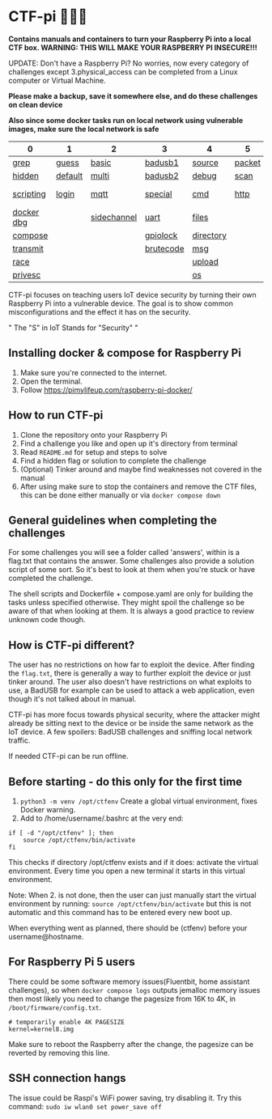 # CTF-pi 🥪🏴‍☠️

**Contains manuals and containers to turn your Raspberry Pi into a local CTF box. WARNING: THIS WILL MAKE YOUR RASPBERRY PI INSECURE!!!**

UPDATE: Don't have a Raspberry Pi? No worries, now every category of challenges except 3.physical_access can be completed from a Linux computer or Virtual Machine.

**Please make a backup, save it somewhere else, and do these challenges on clean device**

**Also since some docker tasks run on local network using vulnerable images, make sure the local network is safe**

| 0                                                                                          | 1                                                                                           | 2                                                                                                  | 3                                                                                              | 4                                                                                                  | 5                                                                                            | 6                                                                                                | 7                                                                                       |
|--------------------------------------------------------------------------------------------|---------------------------------------------------------------------------------------------|----------------------------------------------------------------------------------------------------|------------------------------------------------------------------------------------------------|----------------------------------------------------------------------------------------------------|----------------------------------------------------------------------------------------------|--------------------------------------------------------------------------------------------------|-----------------------------------------------------------------------------------------|
| [grep](https://github.com/kennolot/CTF-pi/tree/main/0.learn_linux/ctfpi0_0_grep)           | [guess](https://github.com/kennolot/CTF-pi/tree/main/1.weak_credentials/ctfpi1_0_guess)     | [basic](https://github.com/kennolot/CTF-pi/tree/main/2.weak_encryption/ctfpi2_0_basic)             | [badusb1](https://github.com/kennolot/CTF-pi/tree/main/3.physical_access/ctfpi3_0_badusb1)     | [source](https://github.com/kennolot/CTF-pi/tree/main/4.vulnerable_web_apps/ctfpi4_0_source)       | [packet](https://github.com/kennolot/CTF-pi/tree/main/5.networking_problems/ctfpi5_0_packet) | [grafana1](https://github.com/kennolot/CTF-pi/tree/main/6.outdated_software/ctfpi6_0_grafana1)   | [HA](https://github.com/kennolot/CTF-pi/tree/main/7.insecure_api/ctfpi7_0_HA)           |
| [hidden](https://github.com/kennolot/CTF-pi/tree/main/0.learn_linux/ctfpi0_1_hidden)       | [default](https://github.com/kennolot/CTF-pi/tree/main/1.weak_credentials/ctfpi1_1_default) | [multi](https://github.com/kennolot/CTF-pi/tree/main/2.weak_encryption/ctfpi2_1_multi)             | [badusb2](https://github.com/kennolot/CTF-pi/tree/main/3.physical_access/ctfpi3_1_badusb2)     | [debug](https://github.com/kennolot/CTF-pi/tree/main/4.vulnerable_web_apps/ctfpi4_1_debug)         | [scan](https://github.com/kennolot/CTF-pi/tree/main/5.networking_problems/ctfpi5_1_scan)     | [grafana2](https://github.com/kennolot/CTF-pi/tree/main/6.outdated_software/ctfpi6_1_grafana2)   | [rest](https://github.com/kennolot/CTF-pi/tree/main/7.insecure_api/ctfpi7_1_rest)       |
| [scripting](https://github.com/kennolot/CTF-pi/tree/main/0.learn_linux/ctfpi0_2_scripting) | [login](https://github.com/kennolot/CTF-pi/tree/main/1.weak_credentials/ctfpi1_2_login)     | [mqtt](https://github.com/kennolot/CTF-pi/tree/main/2.weak_encryption/ctfpi2_2_mqtt)               | [special](https://github.com/kennolot/CTF-pi/tree/main/3.physical_access/ctfpi3_2_special)     | [cmd](https://github.com/kennolot/CTF-pi/tree/main/4.vulnerable_web_apps/ctfpi4_2_cmd)             | [http](https://github.com/kennolot/CTF-pi/tree/main/5.networking_problems/ctfpi5_2_http)     | [fluentbit](https://github.com/kennolot/CTF-pi/tree/main/6.outdated_software/ctfpi6_2_fluentbit) | [shop-extra](https://github.com/kennolot/CTF-pi/tree/main/7.insecure_api/ctfpi7_2_shop) |
| [docker dbg](https://github.com/kennolot/CTF-pi/tree/main/0.learn_linux/ctfpi0_3_dckrdbg)  |                                                                                             | [sidechannel](https://github.com/kennolot/CTF-pi/tree/main/2.weak_encryption/ctfpi2_3_sidechannel) | [uart](https://github.com/kennolot/CTF-pi/tree/main/3.physical_access/ctfpi3_3_uart)           | [files](https://github.com/kennolot/CTF-pi/tree/main/4.vulnerable_web_apps/ctfpi4_3_files)         |                                                                                              |                                                                                                  |                                                                                         |
| [compose](https://github.com/kennolot/CTF-pi/tree/main/0.learn_linux/ctfpi0_4_compose)     |                                                                                             |                                                                                                    | [gpiolock](https://github.com/kennolot/CTF-pi/tree/main/3.physical_access/ctfpi3_4_gpiolock)   | [directory](https://github.com/kennolot/CTF-pi/tree/main/4.vulnerable_web_apps/ctfpi4_4_directory) |                                                                                              |                                                                                                  |                                                                                         |
| [transmit](https://github.com/kennolot/CTF-pi/tree/main/0.learn_linux/ctfpi0_5_transmit)   |                                                                                             |                                                                                                    | [brutecode](https://github.com/kennolot/CTF-pi/tree/main/3.physical_access/ctfpi3_5_brutecode) | [msg](https://github.com/kennolot/CTF-pi/tree/main/4.vulnerable_web_apps/ctfpi4_5_msg)             |                                                                                              |                                                                                                  |                                                                                         |
| [race](https://github.com/kennolot/CTF-pi/tree/main/0.learn_linux/ctfpi0_6_race)           |                                                                                             |                                                                                                    |                                                                                                | [upload](https://github.com/kennolot/CTF-pi/tree/main/4.vulnerable_web_apps/ctfpi4_6_upload)       |                                                                                              |                                                                                                  |                                                                                         |
| [privesc](https://github.com/kennolot/CTF-pi/tree/main/0.learn_linux/ctfpi0_7_privesc)     |                                                                                             |                                                                                                    |                                                                                                | [os](https://github.com/kennolot/CTF-pi/tree/main/4.vulnerable_web_apps/ctfpi4_7_os)               |                                                                                              |                                                                                                  |                                                                                         |

CTF-pi focuses on teaching users IoT device security by turning their own Raspberry Pi into a vulnerable device.
The goal is to show common misconfigurations and the effect it has on the security.

" The "S" in IoT Stands for "Security" "

## Installing docker & compose for Raspberry Pi

1. Make sure you're connected to the internet.
2. Open the terminal.
3. Follow https://pimylifeup.com/raspberry-pi-docker/

## How to run CTF-pi

1. Clone the repository onto your Raspberry Pi
2. Find a challenge you like and open up it's directory from terminal
3. Read `README.md` for setup and steps to solve
4. Find a hidden flag or solution to complete the challenge
5. (Optional) Tinker around and maybe find weaknesses not covered in the manual
6. After using make sure to stop the containers and remove the CTF files, this can be done either manually or via `docker compose down`

## General guidelines when completing the challenges

For some challenges you will see a folder called 'answers', within is a flag.txt that contains the answer. Some challenges also provide a solution script of some sort. So it's best to look at them when you're stuck or have completed the challenge.

The shell scripts and Dockerfile + compose.yaml are only for building the tasks unless specified otherwise. They might spoil the challenge so be aware of that when looking at them. It is always a good practice to review unknown code though.

## How is CTF-pi different?

The user has no restrictions on how far to exploit the device. After finding the `flag.txt`, there is generally a way to further exploit the device or just tinker around. The user also doesn't have restrictions on what exploits to use, a BadUSB for example can be used to attack a web application, even though it's not talked about in manual.

CTF-pi has more focus towards physical security, where the attacker might already be sitting next to the device or be inside the same network as the IoT device. A few spoilers: BadUSB challenges and sniffing local network traffic.

If needed CTF-pi can be run offline.

## Before starting - do this only for the first time
1. `python3 -m venv /opt/ctfenv` Create a global virtual environment, fixes Docker warning.
2. Add to /home/username/.bashrc at the very end: 
```
if [ -d "/opt/ctfenv" ]; then
    source /opt/ctfenv/bin/activate
fi
```
This checks if directory /opt/ctfenv exists and if it does: activate the virtual environment.
Every time you open a new terminal it starts in this virtual environment.

Note:  When 2. is not done, then the user can just manually start the virtual environment by running:
`source /opt/ctfenv/bin/activate` but this is not automatic and this command has to be entered every new boot up.

When everything went as planned, there should be (ctfenv) before your username@hostname.

## For Raspberry Pi 5 users

There could be some software memory issues(Fluentbit, home assistant challenges), so when `docker compose logs` outputs jemalloc memory issues then most likely you need to change the pagesize from 16K to 4K, in `/boot/firmware/config.txt`.
```
# temporarily enable 4K PAGESIZE
kernel=kernel8.img
```
Make sure to reboot the Raspberry after the change, the pagesize can be reverted by removing this line.

## SSH connection hangs
The issue could be Raspi's WiFi power saving, try disabling it.
Try this command: `sudo iw wlan0 set power_save off`
